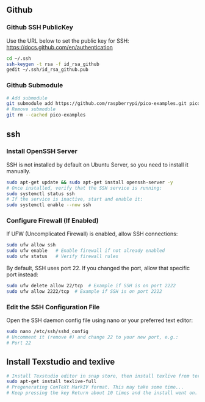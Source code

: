 ## Github
### Github SSH PublicKey
Use the URL below to set the public key for SSH: https://docs.github.com/en/authentication
```sh
cd ~/.ssh
ssh-keygen -t rsa -f id_rsa_github
gedit ~/.ssh/id_rsa_github.pub
```

### Github Submodule
```sh
# Add submodule
git submodule add https://github.com/raspberrypi/pico-examples.git pico-examples
# Remove submodule
git rm --cached pico-examples
```

## ssh
### Install OpenSSH Server
SSH is not installed by default on Ubuntu Server, so you need to install it manually.
```sh
sudo apt-get update && sudo apt-get install openssh-server -y
# Once installed, verify that the SSH service is running:
sudo systemctl status ssh
# If the service is inactive, start and enable it:
sudo systemctl enable --now ssh
```
### Configure Firewall (If Enabled)
If UFW (Uncomplicated Firewall) is enabled, allow SSH connections:
```sh
sudo ufw allow ssh
sudo ufw enable   # Enable firewall if not already enabled
sudo ufw status   # Verify firewall rules
```
By default, SSH uses port 22. If you changed the port, allow that specific port instead:
```sh
sudo ufw delete allow 22/tcp  # Example if SSH is on port 2222
sudo ufw allow 2222/tcp  # Example if SSH is on port 2222
```

### Edit the SSH Configuration File
Open the SSH daemon config file using nano or your preferred text editor:
```sh
sudo nano /etc/ssh/sshd_config
# Uncomment it (remove #) and change 22 to your new port, e.g.:
# Port 22
```

## Install Texstudio and texlive
```sh
# Install Texstudio editor in snap store, then install texlive from terminal:
sudo apt-get install texlive-full
# Pregenerating ConTeXt MarkIV format. This may take some time...
# Keep pressing the key Return about 10 times and the install went on.
```